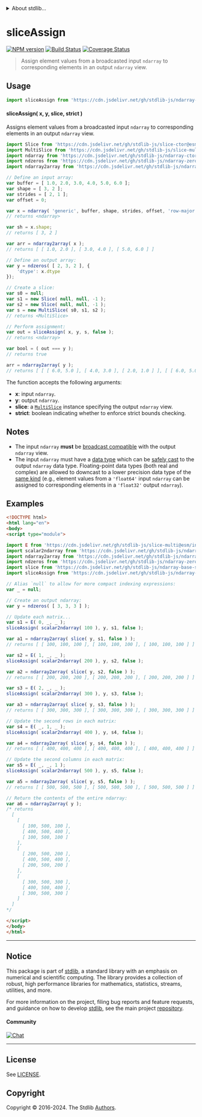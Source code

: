 <!--

@license Apache-2.0

Copyright (c) 2023 The Stdlib Authors.

Licensed under the Apache License, Version 2.0 (the "License");
you may not use this file except in compliance with the License.
You may obtain a copy of the License at

   http://www.apache.org/licenses/LICENSE-2.0

Unless required by applicable law or agreed to in writing, software
distributed under the License is distributed on an "AS IS" BASIS,
WITHOUT WARRANTIES OR CONDITIONS OF ANY KIND, either express or implied.
See the License for the specific language governing permissions and
limitations under the License.

-->


<details>
  <summary>
    About stdlib...
  </summary>
  <p>We believe in a future in which the web is a preferred environment for numerical computation. To help realize this future, we've built stdlib. stdlib is a standard library, with an emphasis on numerical and scientific computation, written in JavaScript (and C) for execution in browsers and in Node.js.</p>
  <p>The library is fully decomposable, being architected in such a way that you can swap out and mix and match APIs and functionality to cater to your exact preferences and use cases.</p>
  <p>When you use stdlib, you can be absolutely certain that you are using the most thorough, rigorous, well-written, studied, documented, tested, measured, and high-quality code out there.</p>
  <p>To join us in bringing numerical computing to the web, get started by checking us out on <a href="https://github.com/stdlib-js/stdlib">GitHub</a>, and please consider <a href="https://opencollective.com/stdlib">financially supporting stdlib</a>. We greatly appreciate your continued support!</p>
</details>

# sliceAssign

[![NPM version][npm-image]][npm-url] [![Build Status][test-image]][test-url] [![Coverage Status][coverage-image]][coverage-url] <!-- [![dependencies][dependencies-image]][dependencies-url] -->

> Assign element values from a broadcasted input `ndarray` to corresponding elements in an output `ndarray` view.

<!-- Section to include introductory text. Make sure to keep an empty line after the intro `section` element and another before the `/section` close. -->

<section class="intro">

</section>

<!-- /.intro -->

<!-- Package usage documentation. -->



<section class="usage">

## Usage

```javascript
import sliceAssign from 'https://cdn.jsdelivr.net/gh/stdlib-js/ndarray-base-slice-assign@esm/index.mjs';
```

#### sliceAssign( x, y, slice, strict )

Assigns element values from a broadcasted input `ndarray` to corresponding elements in an output `ndarray` view.

```javascript
import Slice from 'https://cdn.jsdelivr.net/gh/stdlib-js/slice-ctor@esm/index.mjs';
import MultiSlice from 'https://cdn.jsdelivr.net/gh/stdlib-js/slice-multi@esm/index.mjs';
import ndarray from 'https://cdn.jsdelivr.net/gh/stdlib-js/ndarray-ctor@esm/index.mjs';
import ndzeros from 'https://cdn.jsdelivr.net/gh/stdlib-js/ndarray-zeros@esm/index.mjs';
import ndarray2array from 'https://cdn.jsdelivr.net/gh/stdlib-js/ndarray-to-array@esm/index.mjs';

// Define an input array:
var buffer = [ 1.0, 2.0, 3.0, 4.0, 5.0, 6.0 ];
var shape = [ 3, 2 ];
var strides = [ 2, 1 ];
var offset = 0;

var x = ndarray( 'generic', buffer, shape, strides, offset, 'row-major' );
// returns <ndarray>

var sh = x.shape;
// returns [ 3, 2 ]

var arr = ndarray2array( x );
// returns [ [ 1.0, 2.0 ], [ 3.0, 4.0 ], [ 5.0, 6.0 ] ]

// Define an output array:
var y = ndzeros( [ 2, 3, 2 ], {
    'dtype': x.dtype
});

// Create a slice:
var s0 = null;
var s1 = new Slice( null, null, -1 );
var s2 = new Slice( null, null, -1 );
var s = new MultiSlice( s0, s1, s2 );
// returns <MultiSlice>

// Perform assignment:
var out = sliceAssign( x, y, s, false );
// returns <ndarray>

var bool = ( out === y );
// returns true

arr = ndarray2array( y );
// returns [ [ [ 6.0, 5.0 ], [ 4.0, 3.0 ], [ 2.0, 1.0 ] ], [ [ 6.0, 5.0 ], [ 4.0, 3.0 ], [ 2.0, 1.0 ] ] ]
```

The function accepts the following arguments:

-   **x**: input `ndarray`.
-   **y**: output `ndarray`.
-   **slice**: a [`MultiSlice`][@stdlib/slice/multi] instance specifying the output `ndarray` view.
-   **strict**: boolean indicating whether to enforce strict bounds checking.

</section>

<!-- /.usage -->

<!-- Package usage notes. Make sure to keep an empty line after the `section` element and another before the `/section` close. -->

<section class="notes">

## Notes

-   The input `ndarray` **must** be [broadcast compatible][@stdlib/ndarray/base/broadcast-shapes] with the output `ndarray` view.
-   The input `ndarray` must have a [data type][@stdlib/ndarray/dtypes] which can be [safely cast][@stdlib/ndarray/safe-casts] to the output `ndarray` data type. Floating-point data types (both real and complex) are allowed to downcast to a lower precision data type of the [same kind][@stdlib/ndarray/same-kind-casts] (e.g., element values from a `'float64'` input `ndarray` can be assigned to corresponding elements in a `'float32'` output `ndarray`).

</section>

<!-- /.notes -->

<!-- Package usage examples. -->

<section class="examples">

## Examples

<!-- eslint no-undef: "error" -->

<!-- eslint-disable new-cap -->

```html
<!DOCTYPE html>
<html lang="en">
<body>
<script type="module">

import E from 'https://cdn.jsdelivr.net/gh/stdlib-js/slice-multi@esm/index.mjs';
import scalar2ndarray from 'https://cdn.jsdelivr.net/gh/stdlib-js/ndarray-from-scalar@esm/index.mjs';
import ndarray2array from 'https://cdn.jsdelivr.net/gh/stdlib-js/ndarray-to-array@esm/index.mjs';
import ndzeros from 'https://cdn.jsdelivr.net/gh/stdlib-js/ndarray-zeros@esm/index.mjs';
import slice from 'https://cdn.jsdelivr.net/gh/stdlib-js/ndarray-base-slice@esm/index.mjs';
import sliceAssign from 'https://cdn.jsdelivr.net/gh/stdlib-js/ndarray-base-slice-assign@esm/index.mjs';

// Alias `null` to allow for more compact indexing expressions:
var _ = null;

// Create an output ndarray:
var y = ndzeros( [ 3, 3, 3 ] );

// Update each matrix...
var s1 = E( 0, _, _ );
sliceAssign( scalar2ndarray( 100 ), y, s1, false );

var a1 = ndarray2array( slice( y, s1, false ) );
// returns [ [ 100, 100, 100 ], [ 100, 100, 100 ], [ 100, 100, 100 ] ]

var s2 = E( 1, _, _ );
sliceAssign( scalar2ndarray( 200 ), y, s2, false );

var a2 = ndarray2array( slice( y, s2, false ) );
// returns [ [ 200, 200, 200 ], [ 200, 200, 200 ], [ 200, 200, 200 ] ]

var s3 = E( 2, _, _ );
sliceAssign( scalar2ndarray( 300 ), y, s3, false );

var a3 = ndarray2array( slice( y, s3, false ) );
// returns [ [ 300, 300, 300 ], [ 300, 300, 300 ], [ 300, 300, 300 ] ]

// Update the second rows in each matrix:
var s4 = E( _, 1, _ );
sliceAssign( scalar2ndarray( 400 ), y, s4, false );

var a4 = ndarray2array( slice( y, s4, false ) );
// returns [ [ 400, 400, 400 ], [ 400, 400, 400 ], [ 400, 400, 400 ] ]

// Update the second columns in each matrix:
var s5 = E( _, _, 1 );
sliceAssign( scalar2ndarray( 500 ), y, s5, false );

var a5 = ndarray2array( slice( y, s5, false ) );
// returns [ [ 500, 500, 500 ], [ 500, 500, 500 ], [ 500, 500, 500 ] ]

// Return the contents of the entire ndarray:
var a6 = ndarray2array( y );
/* returns
  [
    [
      [ 100, 500, 100 ],
      [ 400, 500, 400 ],
      [ 100, 500, 100 ]
    ],
    [
      [ 200, 500, 200 ],
      [ 400, 500, 400 ],
      [ 200, 500, 200 ]
    ],
    [
      [ 300, 500, 300 ],
      [ 400, 500, 400 ],
      [ 300, 500, 300 ]
    ]
  ]
*/

</script>
</body>
</html>
```

</section>

<!-- /.examples -->

<!-- Section to include cited references. If references are included, add a horizontal rule *before* the section. Make sure to keep an empty line after the `section` element and another before the `/section` close. -->

<section class="references">

</section>

<!-- /.references -->

<!-- Section for related `stdlib` packages. Do not manually edit this section, as it is automatically populated. -->

<section class="related">

</section>

<!-- /.related -->

<!-- Section for all links. Make sure to keep an empty line after the `section` element and another before the `/section` close. -->


<section class="main-repo" >

* * *

## Notice

This package is part of [stdlib][stdlib], a standard library with an emphasis on numerical and scientific computing. The library provides a collection of robust, high performance libraries for mathematics, statistics, streams, utilities, and more.

For more information on the project, filing bug reports and feature requests, and guidance on how to develop [stdlib][stdlib], see the main project [repository][stdlib].

#### Community

[![Chat][chat-image]][chat-url]

---

## License

See [LICENSE][stdlib-license].


## Copyright

Copyright &copy; 2016-2024. The Stdlib [Authors][stdlib-authors].

</section>

<!-- /.stdlib -->

<!-- Section for all links. Make sure to keep an empty line after the `section` element and another before the `/section` close. -->

<section class="links">

[npm-image]: http://img.shields.io/npm/v/@stdlib/ndarray-base-slice-assign.svg
[npm-url]: https://npmjs.org/package/@stdlib/ndarray-base-slice-assign

[test-image]: https://github.com/stdlib-js/ndarray-base-slice-assign/actions/workflows/test.yml/badge.svg?branch=v0.2.1
[test-url]: https://github.com/stdlib-js/ndarray-base-slice-assign/actions/workflows/test.yml?query=branch:v0.2.1

[coverage-image]: https://img.shields.io/codecov/c/github/stdlib-js/ndarray-base-slice-assign/main.svg
[coverage-url]: https://codecov.io/github/stdlib-js/ndarray-base-slice-assign?branch=main

<!--

[dependencies-image]: https://img.shields.io/david/stdlib-js/ndarray-base-slice-assign.svg
[dependencies-url]: https://david-dm.org/stdlib-js/ndarray-base-slice-assign/main

-->

[chat-image]: https://img.shields.io/gitter/room/stdlib-js/stdlib.svg
[chat-url]: https://app.gitter.im/#/room/#stdlib-js_stdlib:gitter.im

[stdlib]: https://github.com/stdlib-js/stdlib

[stdlib-authors]: https://github.com/stdlib-js/stdlib/graphs/contributors

[umd]: https://github.com/umdjs/umd
[es-module]: https://developer.mozilla.org/en-US/docs/Web/JavaScript/Guide/Modules

[deno-url]: https://github.com/stdlib-js/ndarray-base-slice-assign/tree/deno
[deno-readme]: https://github.com/stdlib-js/ndarray-base-slice-assign/blob/deno/README.md
[umd-url]: https://github.com/stdlib-js/ndarray-base-slice-assign/tree/umd
[umd-readme]: https://github.com/stdlib-js/ndarray-base-slice-assign/blob/umd/README.md
[esm-url]: https://github.com/stdlib-js/ndarray-base-slice-assign/tree/esm
[esm-readme]: https://github.com/stdlib-js/ndarray-base-slice-assign/blob/esm/README.md
[branches-url]: https://github.com/stdlib-js/ndarray-base-slice-assign/blob/main/branches.md

[stdlib-license]: https://raw.githubusercontent.com/stdlib-js/ndarray-base-slice-assign/main/LICENSE

[@stdlib/slice/multi]: https://github.com/stdlib-js/slice-multi/tree/esm

[@stdlib/ndarray/base/broadcast-shapes]: https://github.com/stdlib-js/ndarray-base-broadcast-shapes/tree/esm

[@stdlib/ndarray/safe-casts]: https://github.com/stdlib-js/ndarray-safe-casts/tree/esm

[@stdlib/ndarray/same-kind-casts]: https://github.com/stdlib-js/ndarray-same-kind-casts/tree/esm

[@stdlib/ndarray/dtypes]: https://github.com/stdlib-js/ndarray-dtypes/tree/esm

</section>

<!-- /.links -->
